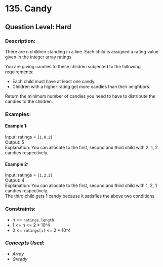 # 135. Candy
## Question Level: Hard
### Description:
There are n children standing in a line. Each child is assigned a rating value given in the integer array ratings.

You are giving candies to these children subjected to the following requirements:
- Each child must have at least one candy.
- Children with a higher rating get more candies than their neighbors.

Return the minimum number of candies you need to have to distribute the candies to the children.

### Examples:
#### Example 1:

Input: ratings = `[1,0,2]`<br>
Output: 5<br>
Explanation: You can allocate to the first, second and third child with 2, 1, 2 candies respectively.<br>
#### Example 2:

Input: ratings = `[1,2,2]`<br>
Output: 4<br>
Explanation: You can allocate to the first, second and third child with 1, 2, 1 candies respectively.<br>
The third child gets 1 candy because it satisfies the above two conditions.

### Constraints:

- n == `ratings.length`
- 1 <= n <= 2 * 10^4
- 0 <= `ratings[i]` <= 2 * 10^4

### <i>Concepts Used:
- Array
- Greedy </i>
